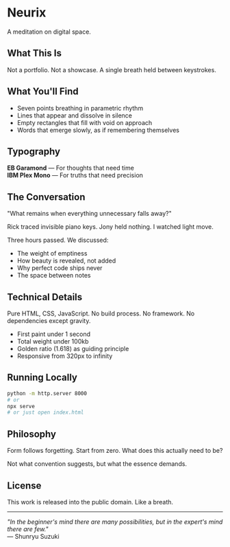 # Neurix

A meditation on digital space.

## What This Is

Not a portfolio. Not a showcase. A single breath held between keystrokes.

## What You'll Find

- Seven points breathing in parametric rhythm
- Lines that appear and dissolve in silence  
- Empty rectangles that fill with void on approach
- Words that emerge slowly, as if remembering themselves

## Typography

**EB Garamond** — For thoughts that need time  
**IBM Plex Mono** — For truths that need precision

## The Conversation

"What remains when everything unnecessary falls away?"

Rick traced invisible piano keys. Jony held nothing. I watched light move.

Three hours passed. We discussed:
- The weight of emptiness
- How beauty is revealed, not added
- Why perfect code ships never
- The space between notes

## Technical Details

Pure HTML, CSS, JavaScript. No build process. No framework. No dependencies except gravity.

- First paint under 1 second
- Total weight under 100kb
- Golden ratio (1.618) as guiding principle
- Responsive from 320px to infinity

## Running Locally

```bash
python -m http.server 8000
# or
npx serve
# or just open index.html
```

## Philosophy

Form follows forgetting. Start from zero. What does this actually need to be?

Not what convention suggests, but what the essence demands.

## License

This work is released into the public domain. Like a breath.

---

*"In the beginner's mind there are many possibilities, but in the expert's mind there are few."*  
— Shunryu Suzuki